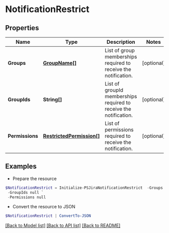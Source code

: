 # NotificationRestrict
## Properties

Name | Type | Description | Notes
------------ | ------------- | ------------- | -------------
**Groups** | [**GroupName[]**](GroupName.md) | List of group memberships required to receive the notification. | [optional] 
**GroupIds** | **String[]** | List of groupId memberships required to receive the notification. | [optional] 
**Permissions** | [**RestrictedPermission[]**](RestrictedPermission.md) | List of permissions required to receive the notification. | [optional] 

## Examples

- Prepare the resource
```powershell
$NotificationRestrict = Initialize-PSJiraNotificationRestrict  -Groups null `
 -GroupIds null `
 -Permissions null
```

- Convert the resource to JSON
```powershell
$NotificationRestrict | ConvertTo-JSON
```

[[Back to Model list]](../README.md#documentation-for-models) [[Back to API list]](../README.md#documentation-for-api-endpoints) [[Back to README]](../README.md)


